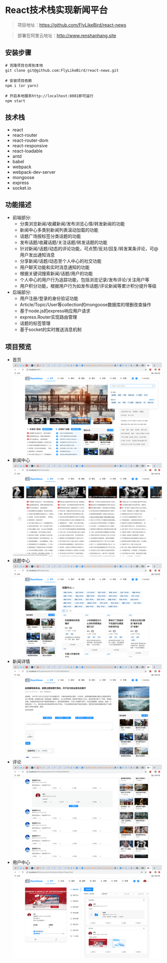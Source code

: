 # React技术栈实现新闻平台

> 项目地址：https://github.com/FlyLikeBird/react-news

> 部署在阿里云地址：http://www.renshanhang.site

## 安装步骤
    
    # 克隆项目仓库到本地
    git clone git@github.com:FlyLikeBird/react-news.git
    
    # 安装项目依赖
    npm i (or yarn)
    
    # 开启本地服务http://localhost:8081即可运行
    npm start

## 技术栈
* react
* react-router
* react-router-dom
* react-responsive
* react-loadable
* antd
* babel
* webpack
* webpack-dev-server
* mongoose
* express
* socket.io

## 功能描述
  * 前端部分:
    - 分类浏览新闻/收藏新闻/发布浏览心情/转发新闻的功能
    - 新闻中心多类别新闻列表滚动加载的功能
    - 话题广场按标签分类话题的功能
    - 发布话题/收藏话题/关注话题/转发话题的功能
    - 针对新闻/话题/动态的评论功能，可点赞/反对/回复/转发某条评论，可@用户发出通知消息
    - 分享新闻/话题/动态至个人中心的社交功能
    - 用户聊天功能和实时消息通知的功能
    - 根据关键词搜索新闻/话题/用户的功能
    - 个人中心的用户行为追踪功能，包括浏览记录/发布评论/关注用户等
    - 用户积分功能，根据用户行为如发布话题/评论新闻等累计积分提升等级
  * 后端部分:
    - 用户注册/登录的身份验证功能
    - Article/Topic/User等collection的mongoose数据库的增删改查操作
    - 基于node.js的express响应用户请求
    - express.Router实现路由管理
    - 话题的标签管理
    - 基于socket的实时推送消息机制
        
## 项目预览
* 首页
![首页](./record/home.png)
* 新闻中心
![新闻中心](./record/newsIndex.png)
* 话题中心
![话题中心](./record/topicIndex.png)
* 新闻详情
![新闻详情](./record/newsDetail.png)
* 评论
![评论](./record/comment.png)
* 用户中心
![用户中心](./record/usercenter.png)
